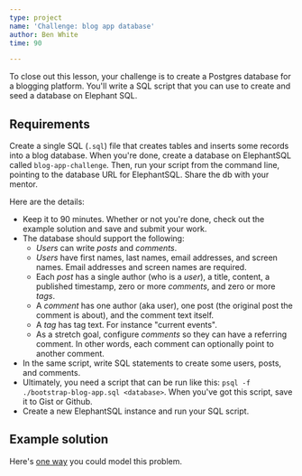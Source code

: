 ```yaml
---
type: project
name: 'Challenge: blog app database'
author: Ben White
time: 90

---
```


To close out this lesson, your challenge is to create a Postgres database for a blogging platform. You'll write a SQL script that you can use to create and seed a database on Elephant SQL.

## Requirements

Create a single SQL (`.sql`) file that creates tables and inserts some records into a blog database. When you're done, create a database on ElephantSQL called `blog-app-challenge`. Then, run your script from the command line, pointing to the database URL for ElephantSQL. Share the db with your mentor.

Here are the details:

* Keep it to 90 minutes. Whether or not you're done, check out the example solution and save and submit your work.
* The database should support the following:
    - *Users* can write *posts* and *comments*.
    - *Users* have first names, last names, email addresses, and screen names. Email addresses and screen names are required.
    - Each *post* has a single author (who is a *user*), a title, content, a published timestamp, zero or more *comments*, and zero or more *tags*.
    - A *comment* has one author (aka user), one post (the original post the comment is about), and the comment text itself.
    - A *tag* has tag text. For instance "current events".
    - As a stretch goal, configure *comments* so they can have a referring comment. In other words, each comment can optionally point to another comment.
* In the same script, write SQL statements to create some users, posts, and comments.
* Ultimately, you need a script that can be run like this: `psql -f ./bootstrap-blog-app.sql <database>`. When you've got this script, save it to Gist or Github.
* Create a new ElephantSQL instance and run your SQL script.

## Example solution

Here's [one way](https://gist.github.com/benjaminEwhite/08e492778159fb71402f4f23242dce9c) you could model this problem.

